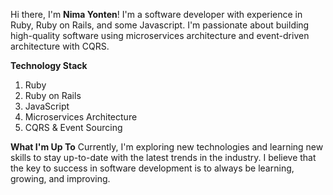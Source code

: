 Hi there, I'm **Nima Yonten**!
I'm a software developer with experience in Ruby, Ruby on Rails, and some Javascript. I'm passionate about building high-quality software using microservices architecture and event-driven architecture with CQRS.

**Technology Stack**
  1. Ruby
  2. Ruby on Rails
  3. JavaScript
  4. Microservices Architecture
  5. CQRS & Event Sourcing

**What I'm Up To**
Currently, I'm exploring new technologies and learning new skills to stay up-to-date with the latest trends in the industry. 
I believe that the key to success in software development is to always be learning, growing, and improving.
